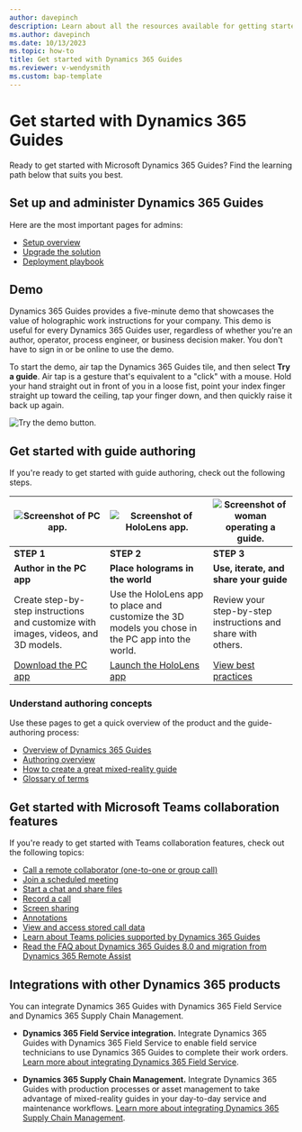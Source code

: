 ```yaml
---
author: davepinch
description: Learn about all the resources available for getting started with Dynamics 365 Guides
ms.author: davepinch
ms.date: 10/13/2023
ms.topic: how-to
title: Get started with Dynamics 365 Guides
ms.reviewer: v-wendysmith
ms.custom: bap-template
---
```


# Get started with Dynamics 365 Guides

Ready to get started with Microsoft Dynamics 365 Guides? Find the learning path below that suits you best.

## Set up and administer Dynamics 365 Guides

Here are the most important pages for admins:

- [Setup overview](setup.md)
- [Upgrade the solution](upgrade.md)
- [Deployment playbook](admin-deployment-playbook.md)

## Demo

Dynamics 365 Guides provides a five-minute demo that showcases the value of holographic work instructions for your company. This demo is useful for every Dynamics 365 Guides user, regardless of whether you're an author, operator, process engineer, or business decision maker. You don't have to sign in or be online to use the demo.

To start the demo, air tap the Dynamics 365 Guides tile, and then select **Try a guide**. Air tap is a gesture that's equivalent to a "click" with a mouse. Hold your hand straight out in front of you in a loose fist, point your index finger straight up toward the ceiling, tap your finger down, and then quickly raise it back up again.

![Try the demo button.](media/touch-sign-in.jpg "Try the demo button")

## Get started with guide authoring

If you're ready to get started with guide authoring, check out the following steps. 

|![Screenshot of PC app.](media/pc-app.jpg "Screenshot of PC app")|![Screenshot of HoloLens app.](media/hololens-app.jpg "Screenshot of HoloLens app")|![Screenshot of woman operating a guide.](media/best-practices.jpg "Screenshot of woman operating a guide")|
|-----------------------------------|-----------------------------------|-----------------------------------|
|**STEP 1**|**STEP 2**|**STEP 3**|
|**Author in the PC app**|**Place holograms in the world**|**Use, iterate, and share your guide**|
|Create step-by-step instructions and customize with images, videos, and 3D models.|Use the HoloLens app to place and customize the 3D models you chose in the PC app into the world. |Review your step-by-step instructions and share with others.|
|[Download the PC app](install-pc-hololens-apps.md#download-the-pc-app)|[Launch the HoloLens app](install-pc-hololens-apps.md#launch-the-hololens-app)|[View best practices](great-guide.md)|

### Understand authoring concepts

Use these pages to get a quick overview of the product and the guide-authoring process:

- [Overview of Dynamics 365 Guides](overview.md)
- [Authoring overview](authoring-overview.md)
- [How to create a great mixed-reality guide](great-guide.md)
- [Glossary of terms](glossary.md)

## Get started with Microsoft Teams collaboration features

If you're ready to get started with Teams collaboration features, check out the following topics:

- [Call a remote collaborator (one-to-one or group call)](calling-start-call.md)
- [Join a scheduled meeting](calling-meetings.md)
- [Start a chat and share files](calling-chat-file-sharing.md)
- [Record a call](calling-record-call.md)
- [Screen sharing](calling-screen-sharing.md)
- [Annotations](calling-annotations.md)
- [View and access stored call data](call-logging.md)
- [Learn about Teams policies supported by Dynamics 365 Guides](admin-teams-policies.md)
- [Read the FAQ about Dynamics 365 Guides 8.0 and migration from Dynamics 365 Remote Assist](faq.md#dynamics-365-guides-80-and-dynamics-365-remote-assist-faq)

## Integrations with other Dynamics 365 products

You can integrate Dynamics 365 Guides with Dynamics 365 Field Service and Dynamics 365 Supply Chain Management.

- **Dynamics 365 Field Service integration.** Integrate Dynamics 365 Guides with Dynamics 365 Field Service to enable field service technicians to use Dynamics 365 Guides to complete their work orders. [Learn more about integrating Dynamics 365 Field Service](field-service.md).

- **Dynamics 365 Supply Chain Management.** Integrate Dynamics 365 Guides with production processes or asset management to take advantage of mixed-reality guides in your day-to-day service and maintenance workflows. [Learn more about integrating Dynamics 365 Supply Chain Management](admin-integrate-asset-management.md).
